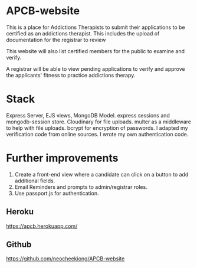 # APCB-website
This is a place for Addictions Therapists to submit their applications to be certified as an addictions therapist. This includes the upload of documentation for the registrar to review

This website will also list certified members for the public to examine and verify.

A registrar will be able to view pending applications to verify and approve the applicants' fitness to practice addictions therapy.

# Stack
Express Server, EJS views, MongoDB Model.
express sessions and mongodb-session store.
Cloudinary for file uploads.
multer as a middleware to help with file uploads.
bcrypt for encryption of passwords.
I adapted my verification code from online sources.
I wrote my own authentication code.

# Further improvements
1) Create a front-end view where a candidate can click on a button to add additional fields.
2) Email Reminders and prompts to admin/registrar roles.
3) Use passport.js for authentication.


## Heroku
https://apcb.herokuapp.com/

## Github
https://github.com/neocheekiong/APCB-website
